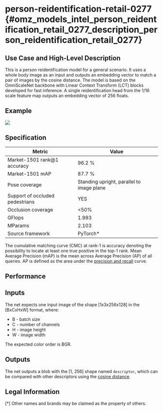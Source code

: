 # person-reidentification-retail-0277 {#omz_models_intel_person_reidentification_retail_0277_description_person_reidentification_retail_0277}

## Use Case and High-Level Description

This is a person reidentification model for a general scenario. It uses a whole
body image as an input and outputs an embedding vector to match a pair of images
by the cosine distance. The model is based on the OmniScaleNet backbone with 
Linear Context Transform (LCT) blocks developed for fast inference. 
A single reidentification head from the 1/16 scale
feature map outputs an embedding vector of 256 floats.

## Example

![](./person-reidentification-retail-0277.jpg)

## Specification

| Metric                            | Value                                     |
|-----------------------------------|-------------------------------------------|
| Market-1501 rank@1 accuracy       | 96.2 %                                    |
| Market-1501 mAP                   | 87.7 %                                    |
| Pose coverage                     | Standing upright, parallel to image plane |
| Support of occluded pedestrians   | YES                                       |
| Occlusion coverage                | <50%                                      |
| GFlops                            | 1.993                                     |
| MParams                           | 2.103                                     |
| Source framework                  | PyTorch\*                                 |

The cumulative matching curve (CMC) at rank-1 is accuracy denoting the possibility
to locate at least one true positive in the top-1 rank.
Mean Average Precision (mAP) is the mean across Average Precision (AP) of all queries.  AP is defined as
the area under the
[precision and recall](https://en.wikipedia.org/wiki/Precision_and_recall) curve.

## Performance

## Inputs

The net expects one input image of the shape [1x3x256x128] in the [BxCxHxW] format, where:
- B - batch size
- C - number of channels
- H - image height
- W - image width

The expected color order is BGR.

## Outputs

The net outputs a blob with the [1, 256] shape named `descriptor`, which can be
compared with other descriptors using the
[cosine distance](https://en.wikipedia.org/wiki/Cosine_similarity).

## Legal Information
[*] Other names and brands may be claimed as the property of others.

